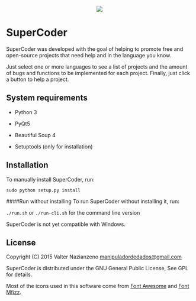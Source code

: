 <p align="center">
  <img src="http://i.imgur.com/g6EtcgH.png">
</p>

SuperCoder
===========

SuperCoder was developed with the goal of helping to promote free and open-source projects that need help and in the language you know.

Just select one or more languages to see a list of projects and the amount of bugs and functions to be implemented for each project. Finally, just click a button to help a project.

System requirements
-------------------
* Python 3

* PyQt5

* Beautiful Soup 4

* Setuptools (only for installation) 

Installation
------------
To manually install SuperCoder, run:

    sudo python setup.py install

####Run without installing
To run SuperCoder without installing it, run:

```./run.sh``` or ```./run-cli.sh``` for the command line version

SuperCoder is not yet compatible with Windows.

License
-------

Copyright (C) 2015 Valter Nazianzeno <manipuladordedados@gmail.com>

SuperCoder is distributed under the GNU General Public License, See GPL for details.

Most of the icons used in this software come from [Font Awesome](http://fontawesome.io/) and [Font Mfizz](http://fizzed.com/oss/font-mfizz).
